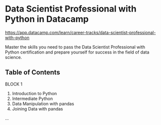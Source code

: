 # Data Scientist Professional with Python in Datacamp

https://app.datacamp.com/learn/career-tracks/data-scientist-professional-with-python

Master the skills you need to pass the Data Scientist Professional with Python certification and prepare yourself for success in the field of data science.

## Table of Contents

BLOCK 1
1. Introduction to Python
2. Intermediate Python
3. Data Manipulation with pandas
4. Joining Data with pandas

...


